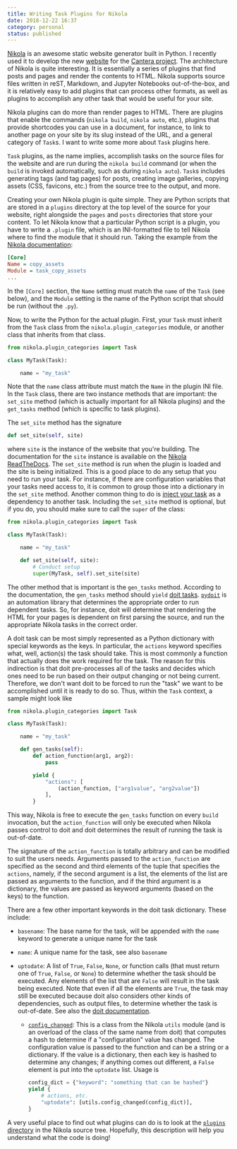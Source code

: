 ```yaml
---
title: Writing Task Plugins for Nikola
date: 2018-12-22 16:37
category: personal
status: published
---
```


[Nikola] is an awesome static website generator built in Python. I recently used
it to develop the new [website](https://cantera.org) for the [Cantera
project](https://github.com/cantera/cantera-website). The architecture of Nikola
is quite interesting. It is essentially a series of plugins that find posts and
pages and render the contents to HTML. Nikola supports source files written in
reST, Markdown, and Jupyter Notebooks out-of-the-box, and it is relatively easy
to add plugins that can process other formats, as well as plugins to accomplish
any other task that would be useful for your site.
<!--more-->

Nikola plugins can do more than render pages to HTML. There are plugins that
enable the commands (`nikola build`, `nikola auto`, etc.), plugins that provide
shortcodes you can use in a document, for instance, to link to another page on
your site by its slug instead of the URL, and a general category of `Task`s. I
want to write some more about `Task` plugins here.

`Task` plugins, as the name implies, accomplish tasks on the source files for
the website and are run during the `nikola build` command (or when the `build`
is invoked automatically, such as during `nikola auto`). `Task`s includes
generating tags (and tag pages) for posts, creating image galleries, copying
assets (CSS, favicons, etc.) from the source tree to the output, and more.

Creating your own Nikola plugin is quite simple. They are Python scripts that
are stored in a `plugins` directory at the top level of the source for your
website, right alongside the `pages` and `posts` directories that store your
content. To let Nikola know that a particular Python script is a plugin, you
have to write a `.plugin` file, which is an INI-formatted file to tell Nikola
where to find the module that it should run. Taking the example from the [Nikola
documentation](https://getnikola.com/extending.html#task-plugins):

```ini
[Core]
Name = copy_assets
Module = task_copy_assets
...
```

In the `[Core]` section, the `Name` setting must match the `name` of the `Task`
(see below), and the `Module` setting is the name of the Python script that
should be run (without the `.py`).

Now, to write the Python for the actual plugin. First, your `Task` must inherit
from the `Task` class from the `nikola.plugin_categories` module, or another
class that inherits from that class.

```python
from nikola.plugin_categories import Task

class MyTask(Task):

    name = "my_task"
```

Note that the `name` class attribute must match the `Name` in the plugin INI
file. In the `Task` class, there are two instance methods that are important:
the `set_site` method (which is actually important for all Nikola plugins) and
the `get_tasks` method (which is specific to task plugins).

The `set_site` method has the signature

```python
def set_site(self, site)
```

where `site` is the instance of the website that you're building. The
documentation for the `site` instance is available on the [Nikola ReadTheDocs].
The `set_site` method is run when the plugin is loaded and the site is being
initialized. This is a good place to do any setup that you need to run your
task. For instance, if there are configuration variables that your tasks need
access to, it is common to group those into a dictionary in the `set_site`
method. Another common thing to do is [inject your
task]({static}/personal/2018-12-20-controlling-plugin-task-execution-order.md)
as a dependency to another task. Including the `set_site` method is optional,
but if you do, you should make sure to call the `super` of the class:

```python
from nikola.plugin_categories import Task

class MyTask(Task):

    name = "my_task"

    def set_site(self, site):
        # Conduct setup
        super(MyTask, self).set_site(site)
```

The other method that is important is the `gen_tasks` method. According to the
documentation, the `gen_tasks` method should `yield` [doit tasks].
[`pydoit`](http://pydoit.org/) is an automation library that determines the
appropriate order to run dependent tasks. So, for instance, doit will determine
that rendering the HTML for your pages is dependent on first parsing the source,
and run the appropriate Nikola tasks in the correct order.

A doit task can be most simply represented as a Python dictionary with special
keywords as the keys. In particular, the `actions` keyword specifies what, well,
action(s) the task should take. This is most commonly a function that actually
does the work required for the task. The reason for this indirection is that
doit pre-processes all of the tasks and decides which ones need to be run based
on their output changing or not being current. Therefore, we don't want doit to
be forced to run the "task" we want to be accomplished until it is ready to do
so. Thus, within the `Task` context, a sample might look like

```python
from nikola.plugin_categories import Task

class MyTask(Task):

    name = "my_task"

    def gen_tasks(self):
        def action_function(arg1, arg2):
            pass

        yield {
            "actions": [
                (action_function, ["arg1value", "arg2value"])
            ],
        }
```

This way, Nikola is free to execute the `gen_tasks` function on every `build`
invocation, but the `action_function` will only be executed when Nikola passes
control to doit and doit determines the result of running the task is
out-of-date.

The signature of the `action_function` is totally arbitrary and can be modified
to suit the users needs. Arguments passed to the `action_function` are specified
as the second and third elements of the tuple that specifies the `actions`,
namely, if the second argument is a list, the elements of the list are passed as
arguments to the function, and if the third argument is a dictionary, the values
are passed as keyword arguments (based on the keys) to the function.

There are a few other important keywords in the doit task dictionary. These
include:

* `basename`: The base name for the task, will be appended with the `name`
  keyword to generate a unique name for the task
* `name`: A unique name for the task, see also `basename`
* `uptodate`: A list of `True`, `False`, `None`, or function calls (that must
  return one of `True`, `False`, or `None`) to determine whether the task should
  be executed. Any elements of the list that are `False` will result in the task
  being executed. Note that even if all the elements are `True`, the task may
  still be executed because doit also considers other kinds of dependencies,
  such as output files, to determine whether the task is out-of-date. See also
  the [doit documentation](http://pydoit.org/dependencies.html#attr-uptodate).

  * [`config_changed`][config_changed]: This is a class from the Nikola `utils`
    module (and is an overload of the class of the same name from doit) that
    computes a hash to determine if a "configuration" value has changed. The
    configuration value is passed to the function and can be a string or a
    dictionary. If the value is a dictionary, then each key is hashed to
    determine any changes; if anything comes out different, a `False` element is
    put into the `uptodate` list. Usage is

    ```python
    config_dict = {"keyword": "something that can be hashed"}
    yield {
        # actions, etc.
        "uptodate": [utils.config_changed(config_dict)],
    }
    ```

A very useful place to find out what plugins can do is to look at the [`plugins`
directory](https://github.com/getnikola/nikola/tree/master/nikola/plugins) in
the Nikola source tree. Hopefully, this description will help you understand
what the code is doing!

[Nikola]: https://getnikola.com
[Nikola ReadTheDocs]: https://nikola.readthedocs.io/en/latest/nikola/#module-nikola.nikola
[doit tasks]: http://pydoit.org/tasks.html
[config_changed]: https://github.com/getnikola/nikola/blob/3671c65476c87dbfa55cfd926a1084613289859b/nikola/utils.py#L552
